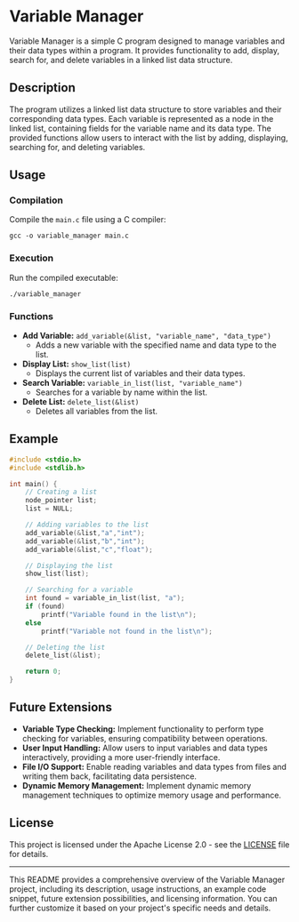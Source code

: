 # Variable Manager

Variable Manager is a simple C program designed to manage variables and their data types within a program. It provides functionality to add, display, search for, and delete variables in a linked list data structure.

## Description

The program utilizes a linked list data structure to store variables and their corresponding data types. Each variable is represented as a node in the linked list, containing fields for the variable name and its data type. The provided functions allow users to interact with the list by adding, displaying, searching for, and deleting variables.

## Usage

### Compilation

Compile the `main.c` file using a C compiler:

```
gcc -o variable_manager main.c
```

### Execution

Run the compiled executable:

```
./variable_manager
```

### Functions

- **Add Variable:** `add_variable(&list, "variable_name", "data_type")`
  - Adds a new variable with the specified name and data type to the list.
- **Display List:** `show_list(list)`
  - Displays the current list of variables and their data types.
- **Search Variable:** `variable_in_list(list, "variable_name")`
  - Searches for a variable by name within the list.
- **Delete List:** `delete_list(&list)`
  - Deletes all variables from the list.

## Example

```c
#include <stdio.h>
#include <stdlib.h>

int main() {
    // Creating a list
    node_pointer list;
    list = NULL;

    // Adding variables to the list
    add_variable(&list,"a","int");
    add_variable(&list,"b","int");
    add_variable(&list,"c","float");

    // Displaying the list
    show_list(list);

    // Searching for a variable
    int found = variable_in_list(list, "a");
    if (found)
        printf("Variable found in the list\n");
    else
        printf("Variable not found in the list\n");

    // Deleting the list
    delete_list(&list);

    return 0;
}
```

## Future Extensions

- **Variable Type Checking:** Implement functionality to perform type checking for variables, ensuring compatibility between operations.
- **User Input Handling:** Allow users to input variables and data types interactively, providing a more user-friendly interface.
- **File I/O Support:** Enable reading variables and data types from files and writing them back, facilitating data persistence.
- **Dynamic Memory Management:** Implement dynamic memory management techniques to optimize memory usage and performance.

## License

This project is licensed under the Apache License 2.0 - see the [LICENSE](LICENSE) file for details.

---

This README provides a comprehensive overview of the Variable Manager project, including its description, usage instructions, an example code snippet, future extension possibilities, and licensing information. You can further customize it based on your project's specific needs and details.
